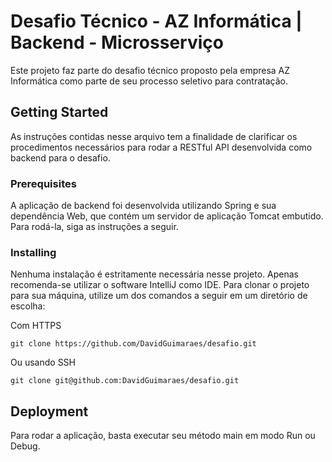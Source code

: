# Desafio Técnico - AZ Informática | Backend - Microsserviço

Este projeto faz parte do desafio técnico proposto pela empresa AZ Informática como parte de seu processo seletivo para contratação.


## Getting Started

As instruções contidas nesse arquivo tem a finalidade de clarificar os procedimentos necessários para rodar a RESTful API desenvolvida como backend para o desafio.


### Prerequisites

A aplicação de backend foi desenvolvida utilizando Spring e sua dependência Web, que contém um servidor de aplicação Tomcat embutido. Para rodá-la, siga as instruções a seguir.


### Installing

Nenhuma instalação é estritamente necessária nesse projeto. Apenas recomenda-se utilizar o software IntelliJ como IDE. Para clonar  o projeto para sua máquina, utilize um dos comandos a seguir em um diretório de escolha:

Com HTTPS

```
git clone https://github.com/DavidGuimaraes/desafio.git
```

Ou usando SSH

```
git clone git@github.com:DavidGuimaraes/desafio.git
```


## Deployment

Para rodar a aplicação, basta executar seu método main em modo Run ou Debug.